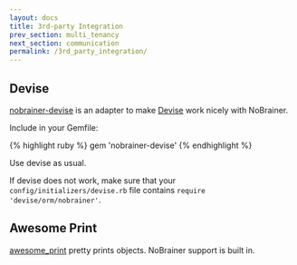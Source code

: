 ```yaml
---
layout: docs
title: 3rd-party Integration
prev_section: multi_tenancy
next_section: communication
permalink: /3rd_party_integration/
---
```


## Devise

[nobrainer-devise](https://github.com/nviennot/nobrainer-devise) is an adapter
to make [Devise](https://github.com/plataformatec/devise/) work nicely with
NoBrainer.

Include in your Gemfile:

{% highlight ruby %}
gem 'nobrainer-devise'
{% endhighlight %}

Use devise as usual.

If devise does not work, make sure that your `config/initializers/devise.rb` file
contains `require 'devise/orm/nobrainer'`.

## Awesome Print

[awesome_print](https://github.com/michaeldv/awesome_print) pretty prints objects.
NoBrainer support is built in.
